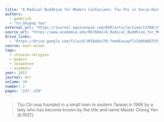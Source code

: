 ```yaml
---
title: "A Radical Buddhism for Modern Confucians: Tzu Chi in Socio-Historical Perspective"
authors:
  - gombrich
  - "Yu-Shuang Yao"
external_url: "https://journal.equinoxpub.com/BSR/article/view/13708/15931"
source_url: "https://www.academia.edu/9676842/A_Radical_Buddhism_for_Modern_Confucians_Tzu_Chi_in_Socio-Historical_Perspective"
drive_links:
  - "https://drive.google.com/file/d/1RI6eBxCFQ-fnmVEasayFTulbQhQ6D7CP/view?usp=drivesdk"
course: east-asian
tags:
  - chinese-religion
  - modern
  - taiwanese
  - academic
year: 2013
journal: bsr
volume: 30
number: 2
pages: "237--259"
---
```


> Tzu Chi was founded in a small town in eastern Taiwan in 1966 by a lady who has become known by the title and name Master Cheng Yen (b.1937).

